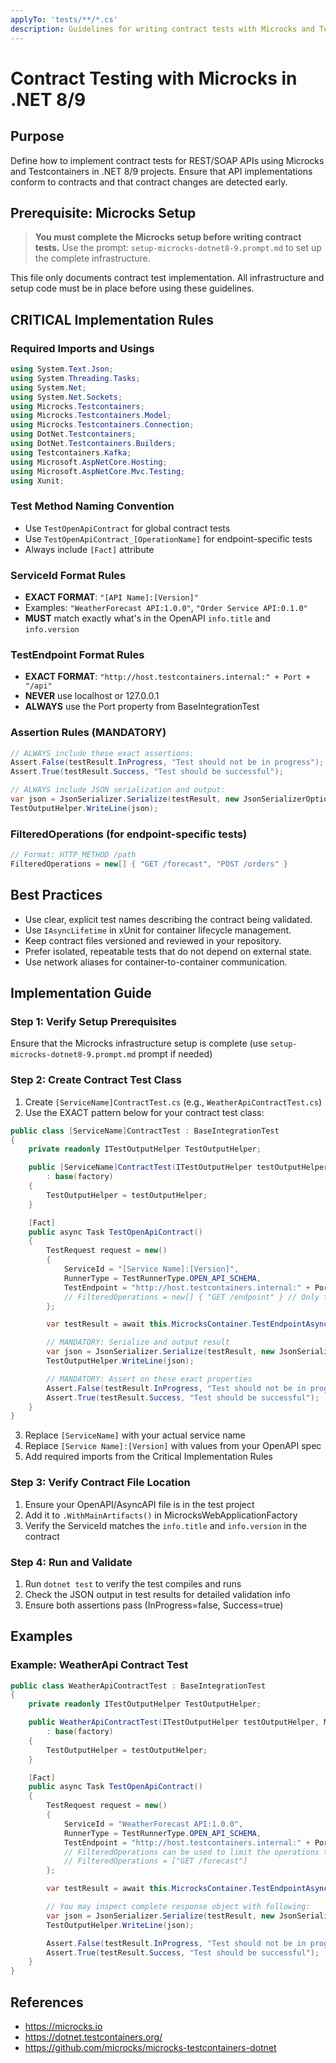 ```yaml
---
applyTo: 'tests/**/*.cs'
description: Guidelines for writing contract tests with Microcks and Testcontainers in .NET 8/9.
---
```


# Contract Testing with Microcks in .NET 8/9

## Purpose
Define how to implement contract tests for REST/SOAP APIs using Microcks and Testcontainers in .NET 8/9 projects. Ensure that API implementations conform to contracts and that contract changes are detected early.


## Prerequisite: Microcks Setup

> **You must complete the Microcks setup before writing contract tests.**
> Use the prompt: `setup-microcks-dotnet8-9.prompt.md` to set up the complete infrastructure.

This file only documents contract test implementation. All infrastructure and setup code must be in place before using these guidelines.

## CRITICAL Implementation Rules

### Required Imports and Usings
```csharp
using System.Text.Json;
using System.Threading.Tasks;
using System.Net;
using System.Net.Sockets;
using Microcks.Testcontainers;
using Microcks.Testcontainers.Model;
using Microcks.Testcontainers.Connection;
using DotNet.Testcontainers;
using DotNet.Testcontainers.Builders;
using Testcontainers.Kafka;
using Microsoft.AspNetCore.Hosting;
using Microsoft.AspNetCore.Mvc.Testing;
using Xunit;
```

### Test Method Naming Convention
- Use `TestOpenApiContract` for global contract tests
- Use `TestOpenApiContract_[OperationName]` for endpoint-specific tests
- Always include `[Fact]` attribute

### ServiceId Format Rules
- **EXACT FORMAT**: `"[API Name]:[Version]"` 
- Examples: `"WeatherForecast API:1.0.0"`, `"Order Service API:0.1.0"`
- **MUST** match exactly what's in the OpenAPI `info.title` and `info.version`

### TestEndpoint Format Rules
- **EXACT FORMAT**: `"http://host.testcontainers.internal:" + Port + "/api"`
- **NEVER** use localhost or 127.0.0.1
- **ALWAYS** use the Port property from BaseIntegrationTest

### Assertion Rules (MANDATORY)
```csharp
// ALWAYS include these exact assertions:
Assert.False(testResult.InProgress, "Test should not be in progress");
Assert.True(testResult.Success, "Test should be successful");

// ALWAYS include JSON serialization and output:
var json = JsonSerializer.Serialize(testResult, new JsonSerializerOptions { WriteIndented = true });
TestOutputHelper.WriteLine(json);
```

### FilteredOperations (for endpoint-specific tests)
```csharp
// Format: HTTP_METHOD /path
FilteredOperations = new[] { "GET /forecast", "POST /orders" }
```

## Best Practices
- Use clear, explicit test names describing the contract being validated.
- Use `IAsyncLifetime` in xUnit for container lifecycle management.
- Keep contract files versioned and reviewed in your repository.
- Prefer isolated, repeatable tests that do not depend on external state.
- Use network aliases for container-to-container communication.

## Implementation Guide

### Step 1: Verify Setup Prerequisites
Ensure that the Microcks infrastructure setup is complete (use `setup-microcks-dotnet8-9.prompt.md` prompt if needed)

### Step 2: Create Contract Test Class
1. Create `[ServiceName]ContractTest.cs` (e.g., `WeatherApiContractTest.cs`)
2. Use the EXACT pattern below for your contract test class:
```csharp
public class [ServiceName]ContractTest : BaseIntegrationTest
{
    private readonly ITestOutputHelper TestOutputHelper;

    public [ServiceName]ContractTest(ITestOutputHelper testOutputHelper, MicrocksWebApplicationFactory<Program> factory)
        : base(factory)
    {
        TestOutputHelper = testOutputHelper;
    }

    [Fact]
    public async Task TestOpenApiContract()
    {
        TestRequest request = new()
        {
            ServiceId = "[Service Name]:[Version]",
            RunnerType = TestRunnerType.OPEN_API_SCHEMA,
            TestEndpoint = "http://host.testcontainers.internal:" + Port + "/api",
            // FilteredOperations = new[] { "GET /endpoint" } // Only for endpoint-specific tests
        };

        var testResult = await this.MicrocksContainer.TestEndpointAsync(request);

        // MANDATORY: Serialize and output result
        var json = JsonSerializer.Serialize(testResult, new JsonSerializerOptions { WriteIndented = true });
        TestOutputHelper.WriteLine(json);

        // MANDATORY: Assert on these exact properties
        Assert.False(testResult.InProgress, "Test should not be in progress");
        Assert.True(testResult.Success, "Test should be successful");
    }
}
```
3. Replace `[ServiceName]` with your actual service name
4. Replace `[Service Name]:[Version]` with values from your OpenAPI spec
5. Add required imports from the Critical Implementation Rules

### Step 3: Verify Contract File Location
1. Ensure your OpenAPI/AsyncAPI file is in the test project
2. Add it to `.WithMainArtifacts()` in MicrocksWebApplicationFactory
3. Verify the ServiceId matches the `info.title` and `info.version` in the contract

### Step 4: Run and Validate
1. Run `dotnet test` to verify the test compiles and runs
2. Check the JSON output in test results for detailed validation info
3. Ensure both assertions pass (InProgress=false, Success=true)

## Examples

### Example: WeatherApi Contract Test
```csharp
public class WeatherApiContractTest : BaseIntegrationTest
{
    private readonly ITestOutputHelper TestOutputHelper;

    public WeatherApiContractTest(ITestOutputHelper testOutputHelper, MicrocksWebApplicationFactory<Program> factory)
        : base(factory)
    {
        TestOutputHelper = testOutputHelper;
    }

    [Fact]
    public async Task TestOpenApiContract()
    {
        TestRequest request = new()
        {
            ServiceId = "WeatherForecast API:1.0.0",
            RunnerType = TestRunnerType.OPEN_API_SCHEMA,
            TestEndpoint = "http://host.testcontainers.internal:" + Port + "/api",
            // FilteredOperations can be used to limit the operations to test
            // FilteredOperations = ["GET /forecast"]
        };

        var testResult = await this.MicrocksContainer.TestEndpointAsync(request);

        // You may inspect complete response object with following:
        var json = JsonSerializer.Serialize(testResult, new JsonSerializerOptions { WriteIndented = true });
        TestOutputHelper.WriteLine(json);

        Assert.False(testResult.InProgress, "Test should not be in progress");
        Assert.True(testResult.Success, "Test should be successful");
    }
}
```

## References
- https://microcks.io
- https://dotnet.testcontainers.org/
- https://github.com/microcks/microcks-testcontainers-dotnet
